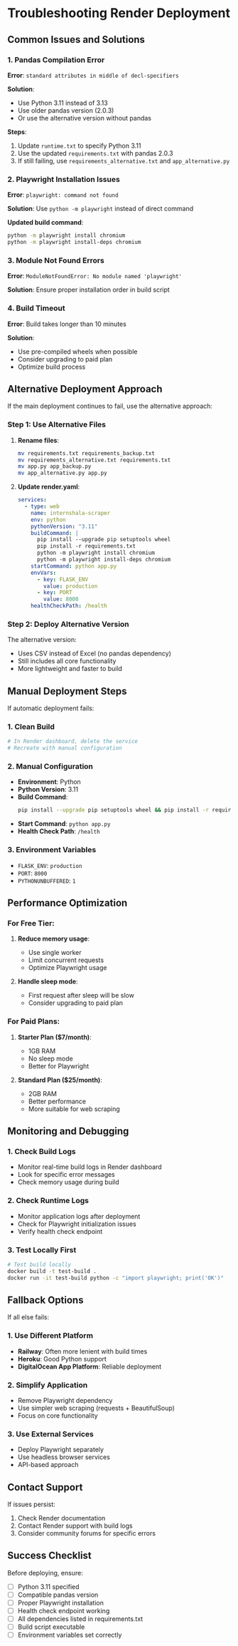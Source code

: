 # Troubleshooting Render Deployment

## Common Issues and Solutions

### 1. Pandas Compilation Error

**Error**: `standard attributes in middle of decl-specifiers`

**Solution**: 
- Use Python 3.11 instead of 3.13
- Use older pandas version (2.0.3)
- Or use the alternative version without pandas

**Steps**:
1. Update `runtime.txt` to specify Python 3.11
2. Use the updated `requirements.txt` with pandas 2.0.3
3. If still failing, use `requirements_alternative.txt` and `app_alternative.py`

### 2. Playwright Installation Issues

**Error**: `playwright: command not found`

**Solution**: Use `python -m playwright` instead of direct command

**Updated build command**:
```bash
python -m playwright install chromium
python -m playwright install-deps chromium
```

### 3. Module Not Found Errors

**Error**: `ModuleNotFoundError: No module named 'playwright'`

**Solution**: Ensure proper installation order in build script

### 4. Build Timeout

**Error**: Build takes longer than 10 minutes

**Solution**: 
- Use pre-compiled wheels when possible
- Consider upgrading to paid plan
- Optimize build process

## Alternative Deployment Approach

If the main deployment continues to fail, use the alternative approach:

### Step 1: Use Alternative Files

1. **Rename files**:
   ```bash
   mv requirements.txt requirements_backup.txt
   mv requirements_alternative.txt requirements.txt
   mv app.py app_backup.py
   mv app_alternative.py app.py
   ```

2. **Update render.yaml**:
   ```yaml
   services:
     - type: web
       name: internshala-scraper
       env: python
       pythonVersion: "3.11"
       buildCommand: |
         pip install --upgrade pip setuptools wheel
         pip install -r requirements.txt
         python -m playwright install chromium
         python -m playwright install-deps chromium
       startCommand: python app.py
       envVars:
         - key: FLASK_ENV
           value: production
         - key: PORT
           value: 8000
       healthCheckPath: /health
   ```

### Step 2: Deploy Alternative Version

The alternative version:
- Uses CSV instead of Excel (no pandas dependency)
- Still includes all core functionality
- More lightweight and faster to build

## Manual Deployment Steps

If automatic deployment fails:

### 1. Clean Build
```bash
# In Render dashboard, delete the service
# Recreate with manual configuration
```

### 2. Manual Configuration
- **Environment**: Python
- **Python Version**: 3.11
- **Build Command**: 
  ```bash
  pip install --upgrade pip setuptools wheel && pip install -r requirements.txt && python -m playwright install chromium && python -m playwright install-deps chromium
  ```
- **Start Command**: `python app.py`
- **Health Check Path**: `/health`

### 3. Environment Variables
- `FLASK_ENV`: `production`
- `PORT`: `8000`
- `PYTHONUNBUFFERED`: `1`

## Performance Optimization

### For Free Tier:
1. **Reduce memory usage**:
   - Use single worker
   - Limit concurrent requests
   - Optimize Playwright usage

2. **Handle sleep mode**:
   - First request after sleep will be slow
   - Consider upgrading to paid plan

### For Paid Plans:
1. **Starter Plan ($7/month)**:
   - 1GB RAM
   - No sleep mode
   - Better for Playwright

2. **Standard Plan ($25/month)**:
   - 2GB RAM
   - Better performance
   - More suitable for web scraping

## Monitoring and Debugging

### 1. Check Build Logs
- Monitor real-time build logs in Render dashboard
- Look for specific error messages
- Check memory usage during build

### 2. Check Runtime Logs
- Monitor application logs after deployment
- Check for Playwright initialization issues
- Verify health check endpoint

### 3. Test Locally First
```bash
# Test build locally
docker build -t test-build .
docker run -it test-build python -c "import playwright; print('OK')"
```

## Fallback Options

If all else fails:

### 1. Use Different Platform
- **Railway**: Often more lenient with build times
- **Heroku**: Good Python support
- **DigitalOcean App Platform**: Reliable deployment

### 2. Simplify Application
- Remove Playwright dependency
- Use simpler web scraping (requests + BeautifulSoup)
- Focus on core functionality

### 3. Use External Services
- Deploy Playwright separately
- Use headless browser services
- API-based approach

## Contact Support

If issues persist:
1. Check Render documentation
2. Contact Render support with build logs
3. Consider community forums for specific errors

## Success Checklist

Before deploying, ensure:
- [ ] Python 3.11 specified
- [ ] Compatible pandas version
- [ ] Proper Playwright installation
- [ ] Health check endpoint working
- [ ] All dependencies listed in requirements.txt
- [ ] Build script executable
- [ ] Environment variables set correctly 